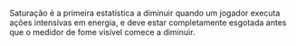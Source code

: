 Saturação é a primeira estatística a diminuir quando um jogador executa ações intensivas em energia, e deve estar completamente esgotada antes que o medidor de fome visível comece a diminuir.
